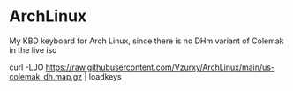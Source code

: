 # ArchLinux

My KBD keyboard for Arch Linux, since there is no DHm variant of Colemak in the live iso

curl -LJO https://raw.githubusercontent.com/Vzurxy/ArchLinux/main/us-colemak_dh.map.gz | loadkeys
